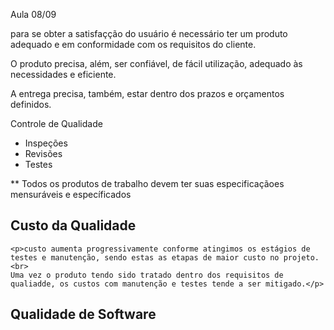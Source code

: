 Aula 08/09

para se obter a satisfaçção do usuário é necessário ter um produto adequado e em conformidade com os requisitos do cliente.

O produto precisa, além, ser confiável, de fácil utilização, adequado às necessidades e eficiente.

A entrega precisa, também, estar dentro dos prazos e orçamentos definidos.


Controle de Qualidade

 * Inspeções
 * Revisões
 * Testes

  ** Todos os produtos de trabalho devem ter suas especificaçãoes mensuráveis e específicados

<h2>Custo da Qualidade</h2>
    
    <p>custo aumenta progressivamente conforme atingimos os estágios de testes e manutenção, sendo estas as etapas de maior custo no projeto.<br>
    Uma vez o produto tendo sido tratado dentro dos requisitos de qualiadde, os custos com manutenção e testes tende a ser mitigado.</p>

<h2>Qualidade de Software</h2>

<h3>
